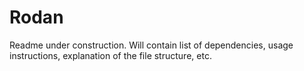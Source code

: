 Rodan
=====

Readme under construction. Will contain list of dependencies, usage instructions, explanation of the file structure, etc.
